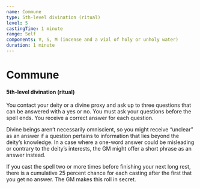```yaml
---
name: Commune
type: 5th-level divination (ritual)
level: 5
castingTime: 1 minute
range: Self
components: V, S, M (incense and a vial of holy or unholy water)
duration: 1 minute
---
```


# Commune

#### 5th-level divination (ritual)

You contact your deity or a divine proxy and ask up to three questions that can be answered with a yes or no. You must ask your questions before the spell ends. You receive a correct answer for each question.

Divine beings aren’t necessarily omniscient, so you might receive “unclear” as an answer if a question pertains to information that lies beyond the deity’s knowledge. In a case where a one-word answer could be misleading or contrary to the deity’s interests, the GM might offer a short phrase as an answer instead.

If you cast the spell two or more times before finishing your next long rest, there is a cumulative 25 percent chance for each casting after the first that you get no answer. The GM makes this roll in secret.

